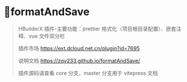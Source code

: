 # 🎉formatAndSave

> HBuilderX 插件-主要功能：prettier 格式化（项目根目录配置）、嵌套注释、vue 文件双分栏
>
> 插件市场 https://ext.dcloud.net.cn/plugin?id=7695
>
> 说明文档 https://zqy233.github.io/formatAndSave/
>
> 插件源码请查看 core 分支，master 分支用于 vitepress 文档

